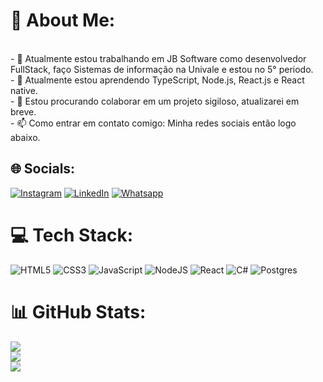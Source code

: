 # 💫 About Me:
<br>- 🔭 Atualmente estou trabalhando em JB Software como desenvolvedor FullStack, faço Sistemas de informação na Univale e estou no 5° periodo.<br>- 🌱 Atualmente estou aprendendo TypeScript, Node.js, React.js e React native.<br>- 👯 Estou procurando colaborar em um projeto sigiloso, atualizarei em breve.<br>- 📫 Como entrar em contato comigo: Minha redes sociais então logo abaixo.


## 🌐 Socials:
[![Instagram](https://img.shields.io/badge/Instagram-%23E4405F.svg?style=for-the-badge&logo=Instagram&logoColor=white)](https://instagram.com/filipev.silva) [![LinkedIn](https://img.shields.io/badge/linkedin-%230077B5.svg?style=for-the-badge&logo=linkedin&logoColor=white)](https://linkedin.com/in/filipe-vieira-03199720b) [![Whatsapp](https://img.shields.io/badge/WhatsApp-25D366?style=for-the-badge&logo=whatsapp&logoColor=white)](https://api.whatsapp.com/send?1=pt_BR&phone=5533998483690)

# 💻 Tech Stack:
![HTML5](https://img.shields.io/badge/html5-%23E34F26.svg?style=for-the-badge&logo=html5&logoColor=white) 
![CSS3](https://img.shields.io/badge/css3-%231572B6.svg?style=for-the-badge&logo=css3&logoColor=white) 
![JavaScript](https://img.shields.io/badge/javascript-%23323330.svg?style=for-the-badge&logo=javascript&logoColor=%23F7DF1E) 
![NodeJS](https://img.shields.io/badge/node.js-6DA55F?style=for-the-badge&logo=node.js&logoColor=white) 
![React](https://img.shields.io/badge/react-%2320232a.svg?style=for-the-badge&logo=react&logoColor=%2361DAFB) 
![C#](https://img.shields.io/badge/c%23-%23239120.svg?style=for-the-badge&logo=c-sharp&logoColor=white) 
![Postgres](https://img.shields.io/badge/postgres-%23316192.svg?style=for-the-badge&logo=postgresql&logoColor=white)
# 📊 GitHub Stats:
![](https://github-readme-stats.vercel.app/api?username=Lippones&theme=dark&hide_border=false&include_all_commits=true&count_private=true)<br/>
![](https://github-readme-streak-stats.herokuapp.com/?user=Lippones&theme=dark&hide_border=false)<br/>
![](https://github-readme-stats.vercel.app/api/top-langs/?username=Lippones&theme=dark&hide_border=false&include_all_commits=true&count_private=true&layout=compact)
